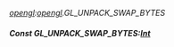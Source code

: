 _[opengl](../../modules/opengl/opengl-module.md):[opengl](../../modules/opengl/opengl-module.md).GL\_UNPACK\_SWAP\_BYTES_
##### Const GL\_UNPACK\_SWAP\_BYTES:[Int](../../modules/wonkey/wonkey-types-int.md)

